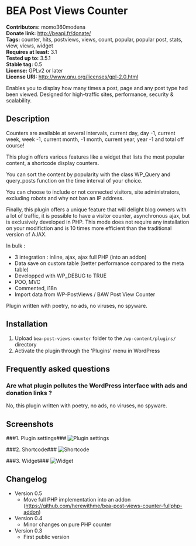# BEA Post Views Counter #
**Contributors:** momo360modena  
**Donate link:** http://beapi.fr/donate/  
**Tags:** counter, hits, postviews, views, count, popular, popular post, stats, view, views, widget  
**Requires at least:** 3.1  
**Tested up to:** 3.5.1  
**Stable tag:** 0.5  
**License:** GPLv2 or later  
**License URI:** http://www.gnu.org/licenses/gpl-2.0.html  

Enables you to display how many times a post, page and any post type had been viewed. Designed for high-traffic sites, performance, security & scalability.

## Description ##

Counters are available at several intervals, current day, day -1, current week, week -1, current month, -1 month, current year, year -1 and total off course!

This plugin offers various features like a widget that lists the most popular content, a shortcode display counters.

You can sort the content by popularity with the class WP_Query and query_posts function on the time interval of your choice.

You can choose to include or not connected visitors, site administrators, excluding robots and why not ban an IP address.

Finally, this plugin offers a unique feature that will delight blog owners with a lot of traffic, it is possible to have a visitor counter, asynchronous ajax, but is exclusively developed in PHP. This mode does not require any installation on your modifiction and is 10 times more efficient than the traditional version of AJAX.

In bulk :

* 3 integration : inline, ajax, ajax full PHP (into an addon)
* Data save on custom table (better performance compared to the meta table)
* Developped with WP_DEBUG to TRUE
* POO, MVC
* Commented, i18n
* Import data from WP-PostViews / BAW Post View Counter

Plugin written with poetry, no ads, no viruses, no spyware.

## Installation ##

1. Upload `bea-post-views-counter` folder to the `/wp-content/plugins/` directory
2. Activate the plugin through the 'Plugins' menu in WordPress

## Frequently asked questions ##

### Are what plugin pollutes the WordPress interface with ads and donation links ? ###

No, this plugin written with poetry, no ads, no viruses, no spyware.

## Screenshots ##

###1. Plugin settings###
![Plugin settings](http://s.wordpress.org/extend/plugins/bea-post-views-counter/screenshot-1.png)

###2. Shortcode###
![Shortcode](http://s.wordpress.org/extend/plugins/bea-post-views-counter/screenshot-2.png)

###3. Widget###
![Widget](http://s.wordpress.org/extend/plugins/bea-post-views-counter/screenshot-3.png)


## Changelog ##

* Version 0.5
	* Move full PHP implementation into an addon (https://github.com/herewithme/bea-post-views-counter-fullphp-addon)
* Version 0.4
	* Minor changes on pure PHP counter
* Version 0.3 
	* First public version